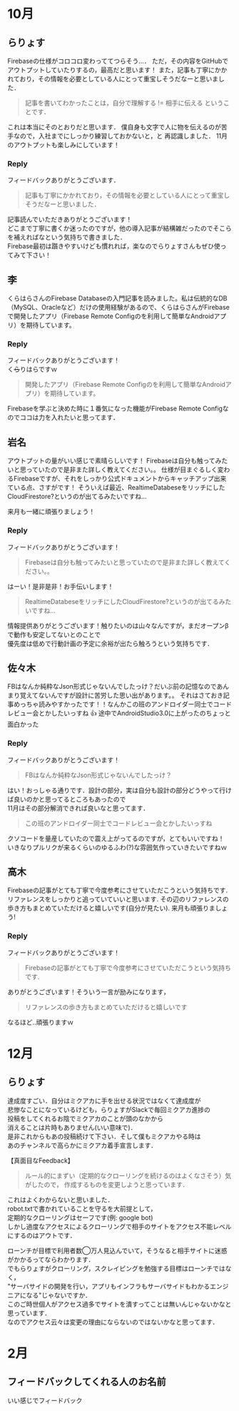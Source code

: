 # 10月

## らりょす

Firebaseの仕様がコロコロ変わっててつらそう…．
ただ，その内容をGitHubでアウトプットしていたりするの，最高だと思います！
また，記事も丁寧にかかれており，その情報を必要としている人にとって重宝しそうだなーと思いました．

> 記事を書いてわかったことは，自分で理解する != 相手に伝える ということです．

これは本当にそのとおりだと思います．
僕自身も文字で人に物を伝えるのが苦手なので，入社までにしっかり練習しておかないと，と
再認識しました．
11月のアウトプットも楽しみにしています！

### Reply

フィードバックありがとうございます．

> 記事も丁寧にかかれており，その情報を必要としている人にとって重宝しそうだなーと思いました．

記事読んでいただきありがとうございます！  
どこまで丁寧に書くか迷ったのですが，他の導入記事が結構雑だったのでそこらを補えればなという気持ちで書きました．  
Firebase最初は躓きやすいけども慣れれば，楽なのでらりょすさんもぜひ使ってみて下さい！  

## 李
くらはらさんのFirebase Databaseの入門記事を読みました。私は伝統的なDB（MySQL、Oracleなど）だけの使用経験があるので、くらはらさんがFirebaseで開発したアプリ（Firebase Remote Configのを利用して簡単なAndroidアプリ）を期待しています。

### Reply

フィードバックありがとうございます！  
く<s>ら</s>りはらですｗ  

> 開発したアプリ（Firebase Remote Configのを利用して簡単なAndroidアプリ）を期待しています。

Firebaseを学ぶと決めた時に１番気になった機能がFirebase Remote Configなのでココは力を入れたいと思ってます．  


## 岩名
アウトプットの量がいい感じで素晴らしいです！
Firebaseは自分も触ってみたいと思っていたので是非また詳しく教えてください。。
仕様が目まぐるしく変わるFirebaseですが、それをしっかり公式ドキュメントからキャッチアップ出来ている点、さすがです！
そういえば最近、RealtimeDatabeseをリッチにしたCloudFirestore?というのが出てるみたいですね...

来月も一緒に頑張りましょう！

### Reply

フィードバックありがとうございます！  

> Firebaseは自分も触ってみたいと思っていたので是非また詳しく教えてください。。

はーい！是非是非！お手伝いします！  

> RealtimeDatabeseをリッチにしたCloudFirestore?というのが出てるみたいですね...

情報提供ありがとうございます！触りたいのは山々なんですが，まだオープンβで動作も安定してないとのことで  
優先度は低めで行動計画の予定に余裕が出たら触ろうという気持ちです．  


## 佐々木
FBはなんか純粋なJson形式じゃないんでしたっけ？だいぶ前の記憶なのであんまり覚えてないんですが設計に苦労した思い出があります。。
それはさておき記事めっちゃ読みやすかったです！！なんかこの班のアンドロイダー同士でコードレビュー会とかしたいっすね :+1:
途中でAndroidStudio3.0に上がったのちょっと面白かった

### Reply

フィードバックありがとうございます！  

> FBはなんか純粋なJson形式じゃないんでしたっけ？

はい！おっしゃる通りです．設計の部分，実は自分も設計の部分どうやって行けば良いのかと思ってるところもあったので  
11月はその部分解消できれば良いなと思ってます．  

> この班のアンドロイダー同士でコードレビュー会とかしたいっすね

クソコードを量産していたので震え上がってるのですが，とてもいいですね！  
いきなりプルリクが来るくらいのゆるふわ(?)な雰囲気作っていきたいですねｗ

## 高木
Firebaseの記事がとても丁寧で今度参考にさせていただこうという気持ちです.
リファレンスをしっかりと追っていていいと思います. その辺のリファレンスの歩き方もまとめていただけると嬉しいです(自分が見たい).
来月も頑張りましょう!

### Reply

フィードバックありがとうございます！  

> Firebaseの記事がとても丁寧で今度参考にさせていただこうという気持ちです.

ありがとうございます！そういう一言が励みになります，  

> リファレンスの歩き方もまとめていただけると嬉しいです

なるほど‥頑張りますｗ

# 12月

## らりょす

達成度すごい．自分はミクアカに手を出せる状況ではなくて達成度が  
悲惨なことになっているけども，らりょすがSlackで毎回ミクアカ進捗の  
投稿をしてくれるお陰でミクアカのことが頭のなかから  
消えることは片時もありません(いい意味で)．  
是非これからもあの投稿続けて下さい．そして僕もミクアカやる時は  
あのチャンネルで高らかにミクアカ着手宣言します．  

【真面目なFeedback】  
> ルール的にまずい（定期的なクローリングを続けるのはよくなさそう）気がしたので， 作成するものを変更しようと思っています． 

これはよくわからないと思いました．    
robot.txtで書かれていることを守るを大前提として，  
定期的なクローリングはセーフです(例: google bot)  
しかし過度なアクセスによるクローリングで相手のサイトをアクセス不能レベルにするのはアウトです．  

ローンチが目標で利用者数◯万人見込んでいて，そうなると相手サイトに迷惑がかかるってならわかります．  
でもらりょすがクローリング，スクレイピングを勉強する目標はローンチではなく，  
"サーバサイドの開発を行い，アプリもインフラもサーバサイドもわかるエンジニアになる"じゃないですか．  
このご時世個人がアクセス過多でサイトを潰すってことは無いんじゃないかなと思っています．  
なのでアクセス云々は変更の理由にならないのではないかなと思ってます．

# 2月

## フィードバックしてくれる人のお名前

いい感じでフィードバック
